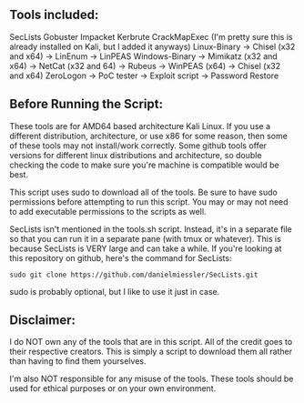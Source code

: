 ## Tools included:

SecLists
Gobuster
Impacket
Kerbrute
CrackMapExec (I'm pretty sure this is already installed on Kali, but I added it anyways)
Linux-Binary
  -> Chisel (x32 and x64)
  -> LinEnum
  -> LinPEAS
Windows-Binary
  -> Mimikatz (x32 and x64)
  -> NetCat (x32 and 64)
  -> Rubeus
  -> WinPEAS (x64)
  -> Chisel (x32 and x64)
ZeroLogon
  -> PoC tester
  -> Exploit script
  -> Password Restore

## Before Running the Script:

These tools are for AMD64 based architecture Kali Linux. If you use a different distribution, architecture, or use x86 for some reason, then some of these tools may not install/work correctly. Some github tools offer versions for different linux distributions and architecture, so double checking the code to make sure you're machine is compatible would be best. 

This script uses sudo to download all of the tools. Be sure to have sudo permissions before attempting to run this script.
You may or may not need to add executable permissions to the scripts as well. 

SecLists isn't mentioned in the tools.sh script. Instead, it's in a separate file so that you can run it in a separate pane (with tmux or whatever). This is because SecLists is VERY large and can take a while.
If you're looking at this repository on github, here's the command for SecLists:

```
sudo git clone https://github.com/danielmiessler/SecLists.git
```
sudo is probably optional, but I like to use it just in case. 


## Disclaimer:

I do NOT own any of the tools that are in this script. All of the credit goes to their respective creators. This is simply a script to download them all rather than having to find them yourselves. 

I'm also NOT responsible for any misuse of the tools. These tools should be used for ethical purposes or on your own environment. 
